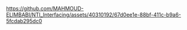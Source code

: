 

https://github.com/MAHMOUD-ELIMBABI/NTI_Interfacing/assets/40310192/67d0ee1e-88bf-411c-b9a6-5fcdab295dc0

